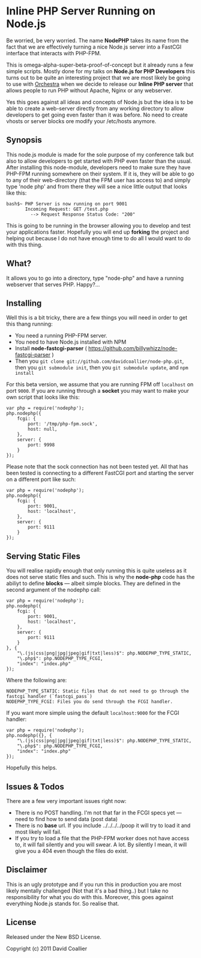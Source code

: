 Inline PHP Server Running on Node.js
====================================

Be worried, be very worried. The name **NodePHP** takes its name from the fact that we are effectively turning a nice Node.js server into a FastCGI interface that interacts with PHP-FPM. 

This is omega-alpha-super-beta-proof-of-concept but it already runs a few simple scripts. Mostly done for my talks on **Node.js for PHP Developers** this turns out to be quite an interesting project that
we are most likely be going to use with [Orchestra](http://orchestra.io) when we decide to release our **Inline PHP server** that allows people to run PHP without Apache, Nginx or any webserver.

Yes this goes against all ideas and concepts of Node.js but the idea is to be able to create a web-server directly from any working directory to allow developers to get going even faster than it was before. No need to create vhosts or server blocks ore modify your /etc/hosts anymore.

Synopsis
--------
This node.js module is made for the sole purpose of my conference talk but also to allow developers to get started with PHP even faster than the usual. After installing this node-module, developers need to make
sure they have PHP-FPM running somewhere on their system. If it is, they will be able to go to any of their web-directory (that the FPM user has access to) and simply type 'node php' and from there they will see a
nice little output that looks like this:

    bash$~ PHP Server is now running on port 9001
           Incoming Request: GET /test.php
             --> Request Response Status Code: "200"

This is going to be running in the browser allowing you to develop and test your applications faster. Hopefully you will end up **forking** the project and helping out because I do not have enough time to do all I would want to do with this thing.


What?
-----
It allows you to go into a directory, type "node-php" and have a running webserver that serves PHP. Happy?...


Installing
----------
Well this is a bit tricky, there are a few things you will need in order to get this thang running:

  - You need a running PHP-FPM server.   
  - You need to have Node.js installed with NPM 
  - Install **node-fastcgi-parser** ( https://github.com/billywhizz/node-fastcgi-parser )
  - Then you `git clone git://github.com/davidcoallier/node-php.git`, then you `git submodule init`, then you `git submodule update`, and `npm install`

For this beta version, we assume that you are running FPM off `localhost` on port `9000`. If you are running through a **socket** you may want to make your own script that looks like this:

    var php = require('nodephp');
    php.nodephp({
        fcgi: {
            port: '/tmp/php-fpm.sock',
            host: null,
        },
        server: {
            port: 9998
        }
    });

Please note that the sock connection has not been tested yet. All that has been tested is connecting to a different FastCGI port and starting the server on a different port like such:

    var php = require('nodephp');
    php.nodephp({
        fcgi: {
            port: 9001,
            host: 'localhost',
        },
        server: {
            port: 9111
        }
    });


Serving Static Files
--------------------
You will realise rapidly enough that only running this is quite useless as it does not serve static files and such. This is why the **node-php** code has the abiliyt to define **blocks** — albeit simple blocks. They are defined in the second argument of the nodephp call:

    var php = require('nodephp');
    php.nodephp({
        fcgi: {
            port: 9001,
            host: 'localhost',
        },
        server: {
            port: 9111
        }
    }, {
        "\.(js|css|png|jpg|jpeg|gif|txt|less)$": php.NODEPHP_TYPE_STATIC,
        "\.php$": php.NODEPHP_TYPE_FCGI,
        "index": "index.php"
    });

Where the following are:

    NODEPHP_TYPE_STATIC: Static files that do not need to go through the fastcgi handler (`fastcgi_pass`)
    NODEPHP_TYPE_FCGI: Files you do send through the FCGI handler.
    
If you want more simple using the default `localhost:9000` for the FCGI handler:

    var php = require('nodephp');
    php.nodephp({}, {
        "\.(js|css|png|jpg|jpeg|gif|txt|less)$": php.NODEPHP_TYPE_STATIC,
        "\.php$": php.NODEPHP_TYPE_FCGI,
        "index": "index.php"
    });

Hopefully this helps.


Issues &amp; Todos
------------------
There are a few very important issues right now:
    
  - There is no POST handling. I'm not that far in the FCGI specs yet — need to find how to send data (post data)
  - There is no **base** url. If you include ../../../../poop it will try to load it and most likely will fail.
  - If you try to load a file that the PHP-FPM worker does not have access to, it will fail silently and you will swear. A lot. By silently I mean, it will give you a 404 even though the files do exist.


Disclaimer
----------
This is an ugly prototype and if you run this in production you are most likely mentally challenged (Not that it's a bad thing..) but I take no responsibility for what you do with this. Moreover, this goes against everything Node.js stands for. So realise that.


License
-------
Released under the New BSD License.

Copyright (c) 2011 David Coallier
